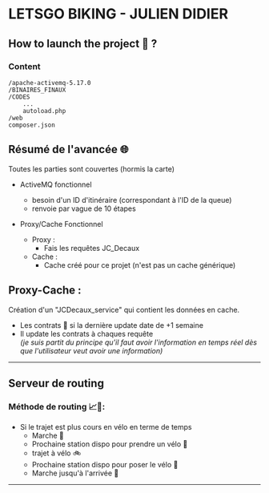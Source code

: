 # LETSGO BIKING - JULIEN DIDIER

## How to launch the project 🚀 ?

### Content
    /apache-activemq-5.17.0
    /BINAIRES_FINAUX
    /CODES
        ...
        autoload.php
    /web
    composer.json


## Résumé de l'avancée 🌐

Toutes les parties sont couvertes (hormis la carte)
- ActiveMQ fonctionnel
    - besoin d'un ID d'itinéraire (correspondant à l'ID de la queue)
    - renvoie par vague de 10 étapes

- Proxy/Cache Fonctionnel
    - Proxy :
        - Fais les requêtes JC_Decaux
    - Cache :
        - Cache créé pour ce projet (n'est pas un cache générique)

## Proxy-Cache :
Création d'un "JCDecaux_service" qui contient les données en cache.
-  Les contrats 📜 si la dernière update date de +1 semaine
- Il update les contrats à chaques requête </br> *(je suis partit du principe qu'il faut avoir l'information en temps réel dès que l'utilisateur veut avoir une information)*

---

## Serveur de routing
### Méthode de routing 📈📍:

- Si le trajet est plus cours en vélo en terme de temps
    - Marche 🚶
    - Prochaine station dispo pour prendre un vélo 🏪
    - trajet à vélo 🚲
    - Prochaine station dispo pour poser le vélo 🏪
    - Marche jusqu'à l'arrivée 🚶
---

### 

